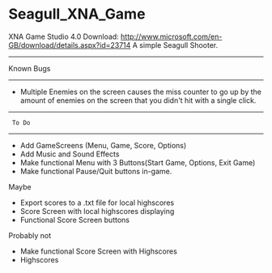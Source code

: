 Seagull_XNA_Game
================
XNA Game Studio 4.0 Download: http://www.microsoft.com/en-GB/download/details.aspx?id=23714
A simple Seagull Shooter.

________________
  Known Bugs
________________

- Multiple Enemies on the screen causes the miss counter to go up by the amount of enemies on the screen that you didn't hit with a single click.

________________
     To Do
________________

- Add GameScreens (Menu, Game, Score, Options)
- Add Music and Sound Effects
- Make functional Menu with 3 Buttons(Start Game, Options, Exit Game)
- Make functional Pause/Quit buttons in-game.

Maybe
- Export scores to a .txt file for local highscores
- Score Screen with local highscores displaying
- Functional Score Screen buttons

Probably not
- Make functional Score Screen with Highscores
- Highscores
